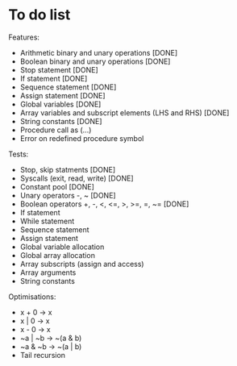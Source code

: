 # To do list

Features:

- Arithmetic binary and unary operations [DONE]
- Boolean binary and unary operations [DONE]
- Stop statement [DONE]
- If statement [DONE]
- Sequence statement [DONE]
- Assign statement [DONE]
- Global variables [DONE]
- Array variables and subscript elements (LHS and RHS) [DONE]
- String constants [DONE]
- Procedure call as <expr>(...)
- Error on redefined procedure symbol

Tests:

- Stop, skip statments [DONE]
- Syscalls (exit, read, write) [DONE]
- Constant pool [DONE]
- Unary operators -, ~ [DONE]
- Boolean operators +, -, <, <=, >, >=, =, ~= [DONE]
- If statement
- While statement
- Sequence statement
- Assign statement
- Global variable allocation
- Global array allocation
- Array subscripts (assign and access)
- Array arguments
- String constants

Optimisations:

- x + 0 -> x
- x | 0 -> x
- x - 0 -> x
- ~a | ~b -> ~(a & b)
- ~a & ~b -> ~(a | b)
- Tail recursion